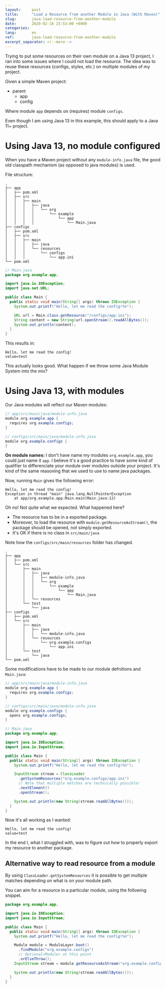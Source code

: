 ```yaml
---
layout:     post
title:      "Load a Resource from another Module in Java (With Maven)"
slug:       java-load-resource-from-another-module
date:       2020-02-16 23:53:00 +0800
categories:
lang:       en
ref:        java-load-resource-from-another-module
excerpt_separator: <!--more-->
---
```


Trying to put some resources on their own module on a Java 13 project, I ran into some issues where I could not load the resource. The idea was to reuse these resources (configs, styles, etc.) on multiple modules of my project. 

<!--more-->

Given a simple Maven project: 

- parent
    - app
    - config

Where module `app` depends on (requires) module `configs`.

Even though I am using Java 13 in this example, this should apply to a Java 11+ project.

# Using Java 13, no module configured

When you have a Maven project without any `module-info.java` file, the good old classpath mechanism (as opposed to java modules) is used.

File structure:

```
.
├── app
│   ├── pom.xml
│   ├── src
│   │   ├── main
│   │   │   ├── java
│   │   │   │   └── org
│   │   │   │       └── example
│   │   │   │           └── app
│   │   │   │               └── Main.java
├── configs
│   ├── pom.xml
│   ├── src
│   │   ├── main
│   │   │   ├── java
│   │   │   └── resources
│   │   │       └── configs
│   │   │           └── app.ini
└── pom.xml
```

```java
// Main.java
package org.example.app;

import java.io.IOException;
import java.net.URL;

public class Main {
  public static void main(String[] args) throws IOException {
    System.out.printf("Hello, let me read the config!%n");

    URL url = Main.class.getResource("/configs/app.ini");
    String content = new String(url.openStream().readAllBytes());
    System.out.println(content);
  }
}
```

This results in:

```
Hello, let me read the config!
value=test
```

This actually looks good. What happen if we throw some Java Module System into the mix? 

# Using Java 13, with modules

Our Java modules will reflect our Maven modules: 

```java
// app/src/main/java/module-info.java
module org.example.app {
  requires org.example.configs;
}

// configs/src/main/java/module-info.java
module org.example.configs {
}
```

**On module names:** I don't have name my modules `org.example.app`, you could just name it `app`. I believe it's a good practice to have some kind of qualifier to differenciate your module over modules outside your project. It's kind of the same reasoning that we used to use to name java packages.

Now, running `Main` gives the following error: 

    Hello, let me read the config!
    Exception in thread "main" java.lang.NullPointerException
    	at app/org.example.app.Main.main(Main.java:12)

Oh no! Not quite what we expected. What happened here?

- The resource has to be in a exported package.
- Moreover, to load the resource with `module.getResourceAsStream()`, the package should be opened, not simply exported.
- It's OK if there is no class in `src/main/java`

Note how the `configs/src/main/resources` folder has changed.

```
.
├── app
│   ├── pom.xml
│   └── src
│       ├── main
│       │   ├── java
│       │   │   ├── module-info.java
│       │   │   └── org
│       │   │       └── example
│       │   │           └── app
│       │   │               └── Main.java
│       │   └── resources
│       └── test
│           └── java
├── configs
│   ├── pom.xml
│   └── src
│       ├── main
│       │   ├── java
│       │   │   └── module-info.java
│       │   └── resources
│       │       └── org.example.configs
│       │           └── app.ini
│       └── test
│           └── java
└── pom.xml
```

Some modifications have to be made to our module defnitions and `Main.java`:

```java
// app/src/main/java/module-info.java
module org.example.app {
  requires org.example.configs;
}

// configs/src/main/java/module-info.java
module org.example.configs {
  opens org.example.configs;
}
```

```java
// Main.java
package org.example.app;

import java.io.IOException;
import java.io.InputStream;

public class Main {
  public static void main(String[] args) throws IOException {
    System.out.printf("Hello, let me read the config!%n");

    InputStream stream = ClassLoader
      .getSystemResources("org.example.configs/app.ini")
      // Note that multiple matches are technically possible!
      .nextElement()
      .openStream();

    System.out.println(new String(stream.readAllBytes()));
  }
}
```

Now it's all working as I wanted:

```
Hello, let me read the config!
value=test
```

In the end I, what I struggled with, was to figure out how to properly export my resource to another package. 

## Alternative way to read resource from a module

By using `ClassLoader.getSystemResources` it is possible to get multiple matches depending on what is on your module path.

You can aim for a resource in a particular module, using the following snippet.

```java
package org.example.app;

import java.io.IOException;
import java.io.InputStream;

public class Main {
  public static void main(String[] args) throws IOException {
    System.out.printf("Hello, let me read the config!%n");

    Module module = ModuleLayer.boot()
      .findModule("org.example.configs")
      // Optional<Module> at this point
      .orElseThrow();
    InputStream stream = module.getResourceAsStream("org.example.configs/app.ini");

    System.out.println(new String(stream.readAllBytes()));
  }
}
```

